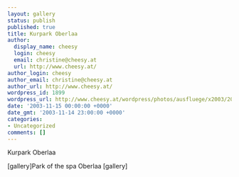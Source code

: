 ```yaml
---
layout: gallery
status: publish
published: true
title: Kurpark Oberlaa
author:
  display_name: cheesy
  login: cheesy
  email: christine@cheesy.at
  url: http://www.cheesy.at/
author_login: cheesy
author_email: christine@cheesy.at
author_url: http://www.cheesy.at/
wordpress_id: 1899
wordpress_url: http://www.cheesy.at/wordpress/photos/ausfluege/x2003/2003-11-15/
date: '2003-11-15 00:00:00 +0000'
date_gmt: '2003-11-14 23:00:00 +0000'
categories:
- Uncategorized
comments: []
---
```

<!--:de-->Kurpark Oberlaa
[gallery]<!--:--><!--:en-->Park of the spa Oberlaa
[gallery]<!--:-->
